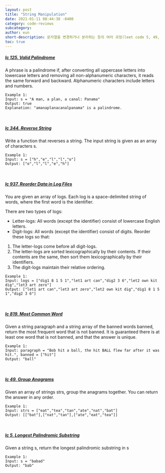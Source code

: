 ```yaml
---
layout: post
title: "String Manipulation"
date: 2021-01-11 08:44:38 -0400
category: code-reviews
subcategory: 
author: eun
short-description: 문자열을 변경하거나 분리하는 등의 여러 과정(leet code 5, 49, 344, 819, 937)
toc: true
---
```


##### <a href="https://leetcode.com/problems/valid-palindrome/">lc 125. Valid Palindrome</a>    

A phrase is a palindrome if, after converting all uppercase letters into lowercase letters and removing all non-alphanumeric characters, it reads the same forward and backward. Alphanumeric characters include letters and numbers.

```
Example 1:
Input: s = "A man, a plan, a canal: Panama"
Output: true
Explanation: "amanaplanacanalpanama" is a palindrome.
```

<br>

##### <a href="https://leetcode.com/problems/reverse-string/">lc 344. Reverse String</a> 

Write a function that reverses a string. The input string is given as an array of characters s.

```
Example 1:
Input: s = ["h","e","l","l","o"]
Output: ["o","l","l","e","h"]
```

<br>

##### <a href="https://leetcode.com/problems/reorder-data-in-log-files/">lc 937. Reorder Data in Log Files</a> 
You are given an array of logs. Each log is a space-delimited string of words, where the first word is the identifier.

There are two types of logs:
- Letter-logs: All words (except the identifier) consist of lowercase English letters.
- Digit-logs: All words (except the identifier) consist of digits.
Reorder these logs so that:

1. The letter-logs come before all digit-logs.
2. The letter-logs are sorted lexicographically by their contents. If their contents are the same, then sort them lexicographically by their identifiers.
3. The digit-logs maintain their relative ordering.

```
Example 1:
Input: logs = ["dig1 8 1 5 1","let1 art can","dig2 3 6","let2 own kit dig","let3 art zero"]
Output: ["let1 art can","let3 art zero","let2 own kit dig","dig1 8 1 5 1","dig2 3 6"]
```

<br>

##### <a href="https://leetcode.com/problems/most-common-word/">lc 819. Most Common Word</a> 
Given a string paragraph and a string array of the banned words banned, return the most frequent word that is not banned. It is guaranteed there is at least one word that is not banned, and that the answer is unique.

```
Example 1:
Input: paragraph = "Bob hit a ball, the hit BALL flew far after it was hit.", banned = ["hit"]
Output: "ball"
```

<br>

##### <a href="https://leetcode.com/problems/group-anagrams//">lc 49. Group Anagrams</a>
Given an array of strings strs, group the anagrams together. You can return the answer in any order.

```
Example 1:
Input: strs = ["eat","tea","tan","ate","nat","bat"]
Output: [["bat"],["nat","tan"],["ate","eat","tea"]]
```

<br>

##### <a href="https://leetcode.com/problems/longest-palindromic-substring/">lc 5. Longest Palindromic Substring</a>
Given a string s, return the longest palindromic substring in s

```
Example 1:
Input: s = "babad"
Output: "bab"
```